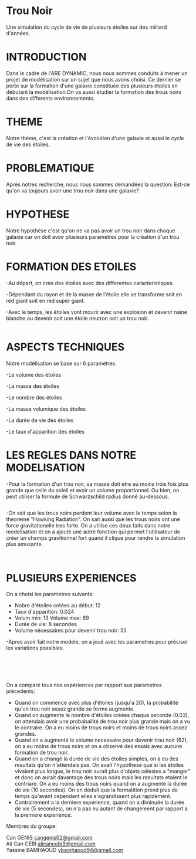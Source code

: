 # Trou Noir

Une simulation du cycle de vie de plusieurs étoiles sur des milliard d'années.

# INTRODUCTION

Dans le cadre de l'ARE DYNAMIC, nous nous sommes conduits à mener un projet de modélisation sur un sujet que nous avons choisi. Ce dernier se porte sur la formation d'une galaxie constituée des plusieurs étoiles en débutant la modélisation.On va aussi étudier la formation des trous noirs dans des differents environnements.

# THEME

Notre thème, c'est la création et l'évolution d'une galaxie et aussi le cycle de vie des étoiles.

# PROBLEMATIQUE

Après notres recherche, nous nous sommes demandées la question: Est-ce qu'on va toujours avoir une trou noir dans une galaxie?

# HYPOTHESE 

Notre hypothèse c'est qu'on ne va pas avoir un trou noir dans chaque galaxie car on doit avoir plusieurs parametres pour la création d'un trou noir.




# FORMATION DES ETOILES
-Au départ, on crée des étoiles avec des differentes caracteristiques.

-Dépendant du rayon et de la masse de l'étoile elle se transforme soit en red giant soit en red super giant.

-Avec le temps, les étoiles vont mourir avec une explosion et devenir naine blanche ou devenir soit une étoile neutron soit  un trou noir.

<a href="https://zupimages.net/viewer.php?id=22/13/wqrb.jpg"><img src="https://zupimages.net/up/22/13/wqrb.jpg" alt="" /></a>

# ASPECTS TECHNIQUES
Notre modélisation se base sur 6 paramètres:

-Le volume des étoiles

-La masse des étoiles

-Le nombre des étoiles

-La masse volumique des étoiles

-La durée de vie des étoiles

-Le taux d'apparition des étoiles

# LES REGLES DANS NOTRE MODELISATION

-Pour la formation d'un trou noir, sa masse doit etre au moins trois fois plus grande que celle du soleil et avoir un volume proportionnel. Ou bien, on peut utiliser la formule de Schwarzschild radius donné au-dessous.

<a href="https://zupimages.net/viewer.php?id=22/15/lrjm.jpg"><img src="https://zupimages.net/up/22/15/lrjm.jpg" alt="" /></a>

-On sait que les trous noirs perdent leur volume avec le temps selon la theoreme "Hawking Radiation". On sait aussi que les trous noirs ont une force gravitationelle tres forte. On a utilise ces deux faits dans notre modelisation et on a ajouté une autre fonction qui permet l'utilisateur de créer un champs gravitionnel fort quand il clique pour rendre la simulation plus amusante.



<a href="https://zupimages.net/viewer.php?id=22/15/a2xn.jpg"><img src="https://zupimages.net/up/22/15/a2xn.jpg" alt="" /></a>

<a href="https://zupimages.net/viewer.php?id=22/15/plcb.jpg"><img src="https://zupimages.net/up/22/15/plcb.jpg" alt="" /></a>

# PLUSIEURS EXPERIENCES

On a choisi les parametres suivants:
- Nobre d'étoiles créées au début: 12
- Taux d'apparition: 0.024
- Volum min: 13  Volume max: 69
- Durée de vie: 8 secondes
- Volume nécessaires pour devenir trou noir: 55

-Apres avoir fait notre modele, on a joué avec les parametres pour préciser les variations possibles.

<a href="https://zupimages.net/viewer.php?id=22/15/rrun.png"><img src="https://zupimages.net/up/22/15/rrun.png" alt="" /></a>

<a href="https://zupimages.net/viewer.php?id=22/15/youc.png"><img src="https://zupimages.net/up/22/15/youc.png" alt="" /></a>

<a href="https://zupimages.net/viewer.php?id=22/15/acws.png"><img src="https://zupimages.net/up/22/15/acws.png" alt="" /></a>

<a href="https://zupimages.net/viewer.php?id=22/15/a344.png"><img src="https://zupimages.net/up/22/15/a344.png" alt="" /></a>

<a href="https://zupimages.net/viewer.php?id=22/15/0j0r.png"><img src="https://zupimages.net/up/22/15/0j0r.png" alt="" /></a>


On a comparé tous nos expériences par rapport aux parametres précedents:
- Quand on commence avec plus d'étoiles (jusqu'a 20), la probabilité qu'un trou noir assez grande se forme augmente.
- Quand on augmente le nombre d'étoiles créées chaque seconde (0.03), on attendais avoir une probabailité de trou noir plus grande mais on a vu le contraire. On a eu moins de trous noirs et moins de trous noirs assez grandes.
- Quand on a augmenté le volume necessaire pour devenir trou noir (62), on a eu moins de trous noirs et on a observé des essais avec aucune formation de trou noir.
- Quand on a changé la durée de vie des étoiles simples, on a eu des resultats qu'on n'attendais pas. On avait l'hypothese que si les étoiles vivaient plus longue, le trou noir aurait plus d'objets célestes a "manger" et donc on aurait davantage des trous noirs mais les resultats etaient le contriare. On a eu moins des trous noirs quand on a augmenté la durée de vie (10 secondes). On en déduit que la formatition prend plus de temps qu'avant cependant elles s'agrandissent plus rapidement. 
- Contrairement a la derniere experience, quand on a diminuée la durée de vie (5 secondes), on n'a pas eu autant de changement par rapport a la premiere experience.



Membres du groupe:

Can GENIS cangenis02@gmail.com                       
Ali Can CEBI alicancebi9@gmail.com                     
Yassine BAMHAOUD ybamhaoud94@gmail.com

